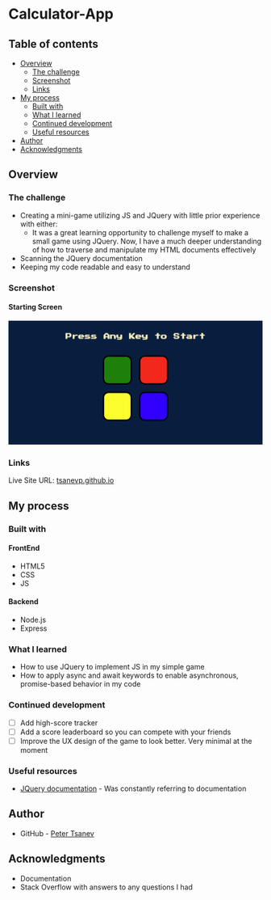 # Calculator-App

## Table of contents

- [Overview](https://github.com/tsanevp/Calculator-App#overview)
    - [The challenge](https://github.com/tsanevp/Calculator-App#the-challenge)
    - [Screenshot](https://github.com/tsanevp/Calculator-App#screenshot)
    - [Links](https://github.com/tsanevp/Calculator-App#links)
- [My process](https://github.com/tsanevp/Calculator-App#my-process)
    - [Built with](https://github.com/tsanevp/Calculator-App#built-with)
    - [What I learned](https://github.com/tsanevp/Calculator-App#what-i-learned)
    - [Continued development](https://github.com/tsanevp/Calculator-App#continued-development)
    - [Useful resources](https://github.com/tsanevp/Calculator-App#useful-resources)
- [Author](https://github.com/tsanevp/Calculator-App#author)
- [Acknowledgments](https://github.com/tsanevp/Calculator-App#acknowledgments)

## Overview

### The challenge

- Creating a mini-game utilizing JS and JQuery with little prior experience with either:
    - It was a great learning opportunity to challenge myself to make a small game using JQuery. Now, I have a much deeper understanding of how to traverse and manipulate my HTML documents effectively
- Scanning the JQuery documentation
- Keeping my code readable and easy to understand
    
### Screenshot

#### Starting Screen
<img width="1920" alt="personal-website1" src="https://github.com/tsanevp/Simon-Game-Project/blob/main/assets/images/simon-game-screenshot.png">

### Links

Live Site URL: [tsanevp.github.io](https://tsanevp.github.io/Simon-Game-Project/)

## My process

### Built with
#### FrontEnd
- HTML5
- CSS
- JS
#### Backend
- Node.js
- Express

### What I learned

- How to use JQuery to implement JS in my simple game
- How to apply async and await keywords to enable asynchronous, promise-based behavior in my code

### Continued development

- [ ]  Add high-score tracker
- [ ]  Add a score leaderboard so you can compete with your friends
- [ ]  Improve the UX design of the game to look better. Very minimal at the moment

### Useful resources

- [JQuery documentation](https://api.jquery.com/) - Was constantly referring to documentation

## Author

- GitHub - [Peter Tsanev](https://github.com/tsanevp/)

## Acknowledgments

- Documentation
- Stack Overflow with answers to any questions I had
